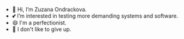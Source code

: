 - 👋 Hi, I’m Zuzana Ondrackova.
- 💕 I’m interested in testing more demanding systems and software.
- 😄 I'm a perfectionist.
- 💪 I don't like to give up. 


<!---
Ondrackova/Ondrackova is a ✨ special ✨ repository because its `README.md` (this file) appears on your GitHub profile.
You can click the Preview link to take a look at your changes.
--->
